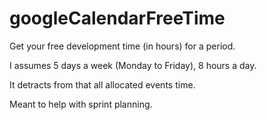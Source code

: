# googleCalendarFreeTime

Get your free development time (in hours) for a period. 

I assumes 5 days a week (Monday to Friday), 8 hours a day.

It detracts from that all allocated events time. 

Meant to help with sprint planning.
